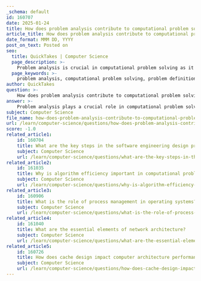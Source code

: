 ```yaml
---
_schema: default
id: 160707
date: 2025-01-24
title: How does problem analysis contribute to computational problem solving?
article_title: How does problem analysis contribute to computational problem solving?
date_format: MMM DD, YYYY
post_on_text: Posted on
seo:
  title: QuickTakes | Computer Science
  page_description: >-
    Problem analysis is crucial in computational problem solving as it provides a structured framework for understanding complex issues, guiding algorithm design, enhancing computational thinking, and facilitating effective and efficient solutions.
  page_keywords: >-
    problem analysis, computational problem solving, problem definition, components and constraints, modular approach, patterns and relationships, algorithm design, computational thinking, iterative improvement, efficient solutions
author: QuickTakes
question: >-
    How does problem analysis contribute to computational problem solving?
answer: >-
    Problem analysis plays a crucial role in computational problem solving by providing a structured approach to understanding and addressing complex issues. Here are several key contributions of problem analysis to the computational problem-solving process:\n\n1. **Problem Definition**: The first step in problem analysis involves clearly specifying the problem, including the inputs and acceptable outputs. A well-defined problem is essential for effective analysis and resolution, as it lays the groundwork for the entire problem-solving process.\n\n2. **Understanding Components and Constraints**: Problem analysis involves a thorough examination of the problem's components, constraints, and requirements. This understanding helps in identifying the key factors that influence the problem and guides the development of potential solutions.\n\n3. **Breaking Down the Problem**: By decomposing the problem into smaller, manageable subproblems, problem analysis simplifies the complexity of the overall issue. This modular approach allows for focused attention on each subproblem, making it easier to design solutions and algorithms tailored to each part.\n\n4. **Identifying Patterns and Relationships**: Analyzing the problem can reveal patterns and relationships that may not be immediately apparent. Recognizing these can lead to more efficient algorithms and solutions, as similar problems may share common characteristics.\n\n5. **Facilitating Algorithm Design**: Problem analysis aids in the formulation of algorithms by providing insights into the logical steps required to solve the problem. It helps in determining the most effective methods and techniques to apply, ensuring that the solution is both efficient and effective.\n\n6. **Enhancing Computational Thinking**: Problem analysis is closely linked to computational thinking, which encompasses problem specification, algorithmic expression, and solution implementation. By engaging in problem analysis, individuals develop their computational thinking skills, which are essential for tackling complex problems in computing.\n\n7. **Iterative Improvement**: The process of problem analysis is often iterative, allowing for continuous refinement of the problem understanding and the proposed solutions. This iterative nature helps in adapting to new information or changing requirements, leading to more robust solutions.\n\nIn summary, problem analysis contributes significantly to computational problem solving by providing clarity, structure, and a deeper understanding of the problem at hand. It enables the development of effective algorithms and solutions, ultimately enhancing the overall problem-solving process.
subject: Computer Science
file_name: how-does-problem-analysis-contribute-to-computational-problem-solving.md
url: /learn/computer-science/questions/how-does-problem-analysis-contribute-to-computational-problem-solving
score: -1.0
related_article1:
    id: 160704
    title: What are the key steps in the software engineering design process?
    subject: Computer Science
    url: /learn/computer-science/questions/what-are-the-key-steps-in-the-software-engineering-design-process
related_article2:
    id: 161035
    title: Why is algorithm efficiency important in computational problem solving?
    subject: Computer Science
    url: /learn/computer-science/questions/why-is-algorithm-efficiency-important-in-computational-problem-solving
related_article3:
    id: 160906
    title: What is the role of process management in operating systems?
    subject: Computer Science
    url: /learn/computer-science/questions/what-is-the-role-of-process-management-in-operating-systems
related_article4:
    id: 161040
    title: What are the essential elements of network architecture?
    subject: Computer Science
    url: /learn/computer-science/questions/what-are-the-essential-elements-of-network-architecture
related_article5:
    id: 160726
    title: How does cache design impact computer architecture performance?
    subject: Computer Science
    url: /learn/computer-science/questions/how-does-cache-design-impact-computer-architecture-performance
---
```


&nbsp;